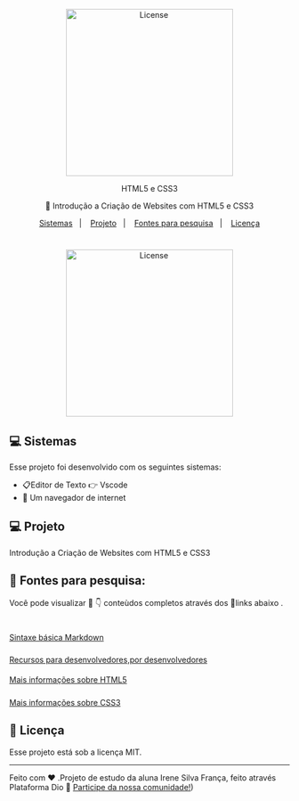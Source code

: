 <p align="center">
  <img alt="License" src="https://github.com/issf69/HTML5-CSS3/assets/105497075/1ef62c35-5aa2-4930-a75b-be3450a9b859"width="300x">
  </p>
<p align="center">
HTML5 e CSS3
 </p>

<p align="center">
 📖 Introdução a Criação de Websites com HTML5 e CSS3
</p>

<p align="center">
  <a href="#-sistemas">Sistemas</a>&nbsp;&nbsp;&nbsp;|&nbsp;&nbsp;&nbsp;
  <a href="#-projeto">Projeto</a>&nbsp;&nbsp;&nbsp;|&nbsp;&nbsp;&nbsp;
  <a href="#-fontes-para-pesquisa">Fontes para pesquisa</a>&nbsp;&nbsp;&nbsp;|&nbsp;&nbsp;&nbsp;
  <a href="#memo-licença">Licença</a>
</p>

#
<p align="center">
  <img alt="License" src="https://clipartcraft.com/images/html5-logo-blue-3.png" width="300">
  </p>
  
 ## 💻 Sistemas

Esse projeto foi desenvolvido com os seguintes sistemas:

- 📋Editor de Texto 👉 Vscode
- 📳 Um navegador de internet


## 💻 Projeto

Introdução a Criação de Websites com HTML5 e CSS3

## 🔎 Fontes para pesquisa:  

Você pode visualizar 👀 👇 conteùdos completos através dos 🔗links abaixo .
#
[Sintaxe básica Markdown](https://www.markdownguide.org/basic-syntax/)
###
[Recursos para desenvolvedores,por desenvolvedores](https://developer.mozilla.org/pt-BR/)
####
[Mais informações sobre HTML5](https://html5.org/)
#####
[Mais informações sobre CSS3](https://www.w3.org/Style/CSS/Overview.en.html)
                                                                                                                         

## :memo: Licença

Esse projeto está sob a licença MIT.

---

Feito com ♥ .Projeto de estudo da aluna Irene Silva França, feito através Plataforma Dio :wave: [Participe da nossa comunidade!](https://www.dio.me/))
